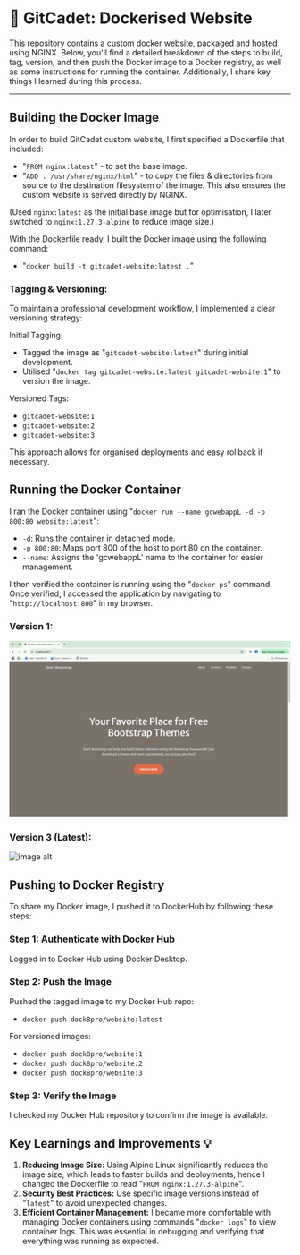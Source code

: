 #  🐳 GitCadet: Dockerised Website

This repository contains a custom docker website, packaged and hosted using NGINX. Below, you'll find a detailed breakdown of the steps to build, tag, version, and then push the Docker image to a Docker registry, as well as some instructions for running the container. Additionally, I share key things I learned during this process.

---

## Building the Docker Image
In order to build GitCadet custom website, I first specified a Dockerfile that included:
- "`FROM nginx:latest`" - to set the base image. 
- "`ADD . /usr/share/nginx/html`" - to copy the files & directories from source to the destination filesystem of the image. This also ensures the custom website is served directly by NGINX.

(Used `nginx:latest` as the initial base image but for optimisation, I later switched to `nginx:1.27.3-alpine` to reduce image size.)

With the Dockerfile ready, I built the Docker image using the following command:
- "`docker build -t gitcadet-website:latest .`" 

### Tagging & Versioning:
To maintain a professional development workflow, I implemented a clear versioning strategy:

Initial Tagging:
- Tagged the image as "`gitcadet-website:latest`" during initial development.
- Utilised "`docker tag gitcadet-website:latest gitcadet-website:1`" to version the image.

Versioned Tags:
- `gitcadet-website:1`
- `gitcadet-website:2`
- `gitcadet-website:3`

This approach allows for organised deployments and easy rollback if necessary.

## Running the Docker Container

I ran the Docker container using "`docker run --name gcwebappL -d -p 800:80 website:latest`":
- `-d`: Runs the container in detached mode.
- `-p 800:80`: Maps port 800 of the host to port 80 on the container.
- `--name`: Assigns the 'gcwebappL' name to the container for easier management.

I then verified the container is running using the "`docker ps`" command. Once verified, I accessed the application by navigating to "`http://localhost:800`" in my browser.

### Version 1:
![image alt](https://github.com/GitCadet/gcwebapp-docker/blob/main/Screenshot%202025-01-21%20at%2014.14.40.png?raw=true)

### Version 3 (Latest):
![image alt](https://github.com/GitCadet/gcwebapp-docker/blob/main/Screenshot%202025-01-21%20at%2014.14.55%201.png?raw=true)
## Pushing to Docker Registry
To share my Docker image, I pushed it to DockerHub by following these steps:

### Step 1: Authenticate with Docker Hub
Logged in to Docker Hub using Docker Desktop.

### Step 2: Push the Image
Pushed the tagged image to my Docker Hub repo:
- `docker push dock8pro/website:latest`

For versioned images:
- `docker push dock8pro/website:1`
- `docker push dock8pro/website:2`
- `docker push dock8pro/website:3`
### Step 3: Verify the Image
I checked my Docker Hub repository to confirm the image is available.
## Key Learnings and Improvements 💡
1. **Reducing Image Size:** Using Alpine Linux significantly reduces the image size, which leads to faster builds and deployments, hence I changed the Dockerfile to read "`FROM nginx:1.27.3-alpine`".
2. **Security Best Practices:** Use specific image versions instead of "`latest`" to avoid unexpected changes.
3. **Efficient Container Management:** I became more comfortable with managing Docker containers using commands "`docker logs`" to view container logs. This was essential in debugging and verifying that everything was running as expected.
